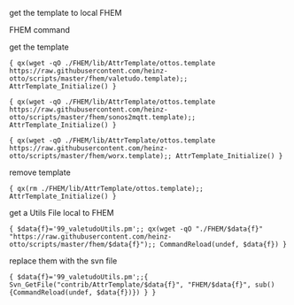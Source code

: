 get the template to local FHEM

FHEM command

get the template
```
{ qx(wget -qO ./FHEM/lib/AttrTemplate/ottos.template https://raw.githubusercontent.com/heinz-otto/scripts/master/fhem/valetudo.template);; AttrTemplate_Initialize() }
```
```
{ qx(wget -qO ./FHEM/lib/AttrTemplate/ottos.template https://raw.githubusercontent.com/heinz-otto/scripts/master/fhem/sonos2mqtt.template);; AttrTemplate_Initialize() }
```
```
{ qx(wget -qO ./FHEM/lib/AttrTemplate/ottos.template https://raw.githubusercontent.com/heinz-otto/scripts/master/fhem/worx.template);; AttrTemplate_Initialize() }
```

remove template
```
{ qx(rm ./FHEM/lib/AttrTemplate/ottos.template);; AttrTemplate_Initialize() }
```

get a Utils File local to FHEM
```
{ $data{f}='99_valetudoUtils.pm';; qx(wget -qO "./FHEM/$data{f}" "https://raw.githubusercontent.com/heinz-otto/scripts/master/fhem/$data{f}");; CommandReload(undef, $data{f}) }
```
replace them with the svn file
```
{ $data{f}='99_valetudoUtils.pm';;{ Svn_GetFile("contrib/AttrTemplate/$data{f}", "FHEM/$data{f}", sub(){CommandReload(undef, $data{f})}) } }
```
